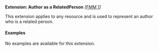 **Extension: Author as a RelatedPerson**  *[[FMM 1](guidance.html)]*

This extension applies to any resource and is used to represent an author who is a related person.

#### Examples

No examples are available for this extension.
